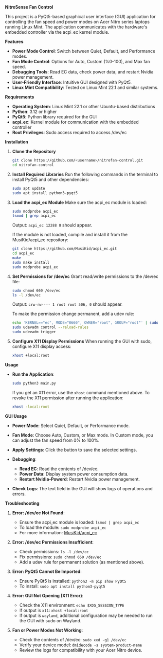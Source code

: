 **NitroSense Fan Control**

This project is a PyQt5-based graphical user interface (GUI) application for controlling the fan speed and power modes on Acer Nitro series laptops running Linux Mint. The application communicates with the hardware's embedded controller via the acpi\_ec kernel module.

**Features**

* **Power Mode Control**: Switch between Quiet, Default, and Performance modes.
* **Fan Mode Control**: Options for Auto, Custom (%0-100), and Max fan speed.
* **Debugging Tools**: Read EC data, check power data, and restart Nvidia power management.
* **User-Friendly Interface**: Intuitive GUI designed with PyQt5.
* **Linux Mint Compatibility**: Tested on Linux Mint 22.1 and similar systems.

**Requirements**

* **Operating System**: Linux Mint 22.1 or other Ubuntu-based distributions
* **Python**: 3.12 or higher
* **PyQt5**: Python library required for the GUI
* **acpi\_ec**: Kernel module for communication with the embedded controller
* **Root Privileges**: Sudo access required to access /dev/ec

**Installation**

1. **Clone the Repository**

   ```bash
   git clone https://github.com/<username>/nitrofan-control.git
   cd nitrofan-control
   ```

2. **Install Required Libraries**
   Run the following commands in the terminal to install PyQt5 and other dependencies:

   ```bash
   sudo apt update
   sudo apt install python3-pyqt5
   ```

3. **Load the acpi\_ec Module**
   Make sure the acpi\_ec module is loaded:

   ```bash
   sudo modprobe acpi_ec
   lsmod | grep acpi_ec
   ```

   Output: `acpi_ec 12288 0` should appear.

   If the module is not loaded, compile and install it from the MusiKid/acpi\_ec repository:

   ```bash
   git clone https://github.com/MusiKid/acpi_ec.git
   cd acpi_ec
   make
   sudo make install
   sudo modprobe acpi_ec
   ```

4. **Set Permissions for /dev/ec**
   Grant read/write permissions to the /dev/ec file:

   ```bash
   sudo chmod 660 /dev/ec
   ls -l /dev/ec
   ```

   Output: `crw-rw---- 1 root root 506, 0` should appear.

   To make the permission change permanent, add a udev rule:

   ```bash
   echo 'KERNEL=="ec", MODE="0660", OWNER="root", GROUP="root"' | sudo tee /etc/udev/rules.d/99-acpi_ec.rules
   sudo udevadm control --reload-rules
   sudo udevadm trigger
   ```

5. **Configure X11 Display Permissions**
   When running the GUI with sudo, configure X11 display access:

   ```bash
   xhost +local:root
   ```

**Usage**

* **Run the Application**:

  ```bash
  sudo python3 main.py
  ```

  If you get an X11 error, use the `xhost` command mentioned above.
  To revoke the X11 permission after running the application:

  ```bash
  xhost -local:root
  ```

**GUI Usage**

* **Power Mode**: Select Quiet, Default, or Performance mode.

* **Fan Mode**: Choose Auto, Custom, or Max mode. In Custom mode, you can adjust the fan speed from 0% to 100%.

* **Apply Settings**: Click the button to save the selected settings.

* **Debugging**:

  * **Read EC**: Read the contents of /dev/ec.
  * **Power Data**: Display system power consumption data.
  * **Restart Nvidia-Powerd**: Restart Nvidia power management.

* **Check Logs**: The text field in the GUI will show logs of operations and errors.

**Troubleshooting**

1. **Error: /dev/ec Not Found**:

   * Ensure the acpi\_ec module is loaded: `lsmod | grep acpi_ec`
   * To load the module: `sudo modprobe acpi_ec`
   * For more information: [MusiKid/acpi\_ec](https://github.com/MusiKid/acpi_ec)

2. **Error: /dev/ec Permissions Insufficient**:

   * Check permissions: `ls -l /dev/ec`
   * Fix permissions: `sudo chmod 660 /dev/ec`
   * Add a udev rule for permanent solution (as mentioned above).

3. **Error: PyQt5 Cannot Be Imported**:

   * Ensure PyQt5 is installed: `python3 -m pip show PyQt5`
   * To install: `sudo apt install python3-pyqt5`

4. **Error: GUI Not Opening (X11 Error)**:

   * Check the X11 environment: `echo $XDG_SESSION_TYPE`
   * If output is `x11`: `xhost +local:root`
   * If output is `wayland`, additional configuration may be needed to run the GUI with sudo on Wayland.

5. **Fan or Power Modes Not Working**:

   * Check the contents of /dev/ec: `sudo xxd -g1 /dev/ec`
   * Verify your device model: `dmidecode -s system-product-name`
   * Review the logs for compatibility with your Acer Nitro device.

